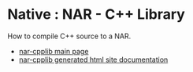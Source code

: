 # Native : NAR - C++ Library

How to compile C++ source to a NAR.

* [nar-cpplib main page](src/site/markdown/index.md)
* [nar-cpplib generated html site documentation](https://plord12.github.io/samples/10.4.0-SNAPSHOT/./nativelibrary/nar/nar-cpplib)
